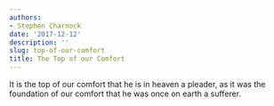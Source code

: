 ```yaml
---
authors:
- Stephen Charnock
date: '2017-12-12'
description: ''
slug: top-of-our-comfort
title: The Top of our Comfort
---
```

It is the top of our comfort that he is in heaven a pleader, as it was the foundation of our comfort that he was once on earth a sufferer.



